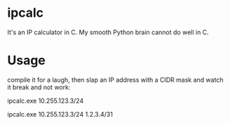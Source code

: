 # ipcalc
It's an IP calculator in C. My smooth Python brain cannot do well in C.

# Usage

compile it for a laugh, then slap an IP address with a CIDR mask and watch it break and not work:

ipcalc.exe 10.255.123.3/24

ipcalc.exe 10.255.123.3/24 1.2.3.4/31
